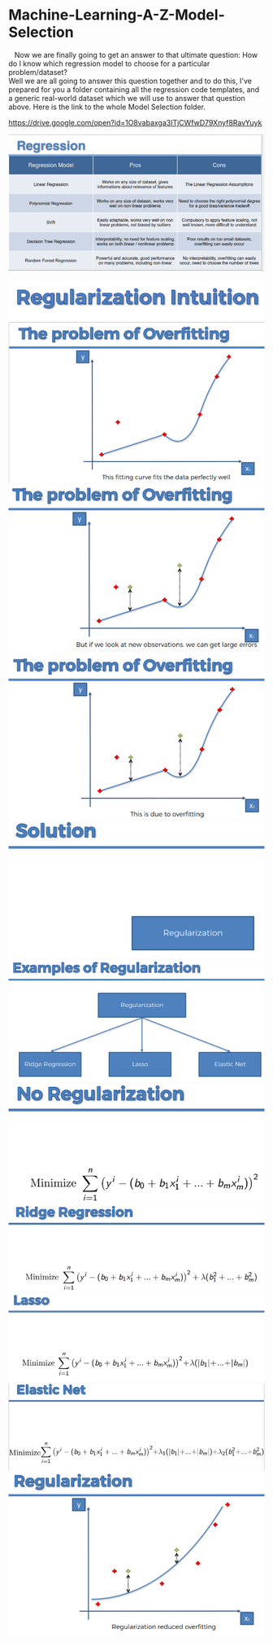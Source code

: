 # Machine-Learning-A-Z-Model-Selection

&nbsp;&nbsp;&nbsp;Now we are finally going to get an answer to that ultimate question: How do I know which regression model to choose for a particular problem/dataset?  
Well we are all going to answer this question together and to do this, I've prepared for you a folder containing all the regression code templates, and a generic real-world dataset which we will use to answer that question above. Here is the link to the whole Model Selection folder.  

https://drive.google.com/open?id=1O8vabaxga3ITjCWfwD79Xnyf8RavYuyk


![](../Assets/photos/Regression_Pros_Cons.PNG)


![](../Assets/photos/Regularization_Intuition_1.PNG)  
![](../Assets/photos/Regularization_Intuition_2.PNG)  
![](../Assets/photos/Regularization_Intuition_3.PNG)  
![](../Assets/photos/Regularization_Intuition_4.PNG)  
![](../Assets/photos/Regularization_Intuition_5.PNG)  
![](../Assets/photos/Regularization_Intuition_6.PNG)  
![](../Assets/photos/Regularization_Intuition_7.PNG)  
![](../Assets/photos/Regularization_Intuition_8.PNG)  
![](../Assets/photos/Regularization_Intuition_9.PNG)  
![](../Assets/photos/Regularization_Intuition_10.PNG)  
![](../Assets/photos/Regularization_Intuition_11.PNG)











